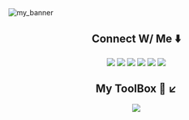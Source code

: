 <img src="https://user-images.githubusercontent.com/78366601/201514045-437f506e-47b2-4ff4-aeeb-6bff6bf9b89e.gif" align="center" alt="my_banner"/>
<div align="center">
  <h2>Connect W/ Me ⬇️ </h2>
  <a href="https://www.facebook.com/atherv.v.patil/"><img src="https://img.icons8.com/doodle/48/null/facebook-new.png"/></a>
  <a href="https://www.linkedin.com/in/atherv-patil-4a86691b1/"><img src="https://img.icons8.com/doodle/48/000000/linkedin--v2.png"/></a>
  <a href="https://www.instagram.com/athervvpatil/"><img src="https://img.icons8.com/doodle/48/null/instagram--v1.png"/></a>
  <a href="mailto:athervpatil05@gmail.com"><img src="https://img.icons8.com/doodle/48/null/gmail-new.png"/></a>
  <a href="https://discordapp.com/api/guilds/753199090468388864"><img src="https://img.icons8.com/doodle/48/null/discord-logo.png"/></a> 
  <a href="https://open.spotify.com/user/31jvid3zyvvwhjs44zmurjfh4bwu?si=bff82bef985041bf"><img src="https://img.icons8.com/doodle/48/000000/spotify-for-artists.png"/></a>
</div>
  
  
<div>
  <h4></h4>
</div>
<div align="center">
  <h2>My ToolBox 🧰 ↙️ </h2>
  <p align="center">
    <a href="https://skillicons.dev">
      <img src="https://skillicons.dev/icons?i=python,django,html,css,git,github,vscode,gcp,heroku,mysql,sqlite"/>
    </a>
  </p>
